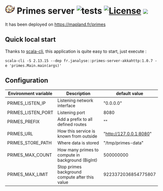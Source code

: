 # ![](images/logo-base-32.png) Primes server ![tests][tests-workflow] [![License][licenseImg]][licenseLink] [![][PrimesServerAkkaMvnImg]][PrimesServerAkkaMvnLnk]

It has been deployed on https://mapland.fr/primes


## Quick local start

Thanks to [scala-cli][scl],
this application is quite easy to start, just execute :
```
scala-cli -S 2.13.15 --dep fr.janalyse::primes-server-akkahttp:1.0.7 -e 'primes.Main.main(args)'
```


## Configuration

| Environment variable | Description                                       | default value           |
|----------------------|---------------------------------------------------|-------------------------|
| PRIMES_LISTEN_IP     | Listening network interface                       | "0.0.0.0"               |
| PRIMES_LISTEN_PORT   | Listening port                                    | 8080                    |
| PRIMES_PREFIX        | Add a prefix to all defined routes                | ""                      |
| PRIMES_URL           | How this service is known from outside            | "http://127.0.0.1:8080" |
| PRIMES_STORE_PATH    | Where data is stored                              | "/tmp/primes-data"      |
| PRIMES_MAX_COUNT     | How many primes to compute in background (BigInt) | 500000000               |
| PRIMES_MAX_LIMIT     | Stop primes background compute after this value   | 9223372036854775807     |

[cs]: https://get-coursier.io/
[scl]: https://scala-cli.virtuslab.org/

[deployed]:   https://mapland.fr/primes
[primes-lib]:  https://github.com/dacr/primes
[akka-http]:  https://doc.akka.io/docs/akka-http/current/index.html

[PrimesServerAkka]:       https://github.com/dacr/primes-server-akkahttp
[PrimesServerAkkaMvnImg]: https://img.shields.io/maven-central/v/fr.janalyse/primes-server-akkahttp_2.13.svg
[PrimesServerAkkaMvnLnk]: https://search.maven.org/#search%7Cga%7C1%7Cfr.janalyse.primes-server-akkahttp

[tests-workflow]: https://github.com/dacr/primes-server-akkahttp/actions/workflows/scala.yml/badge.svg

[licenseImg]: https://img.shields.io/github/license/dacr/primes-server-akkahttp.svg
[licenseLink]: LICENSE
